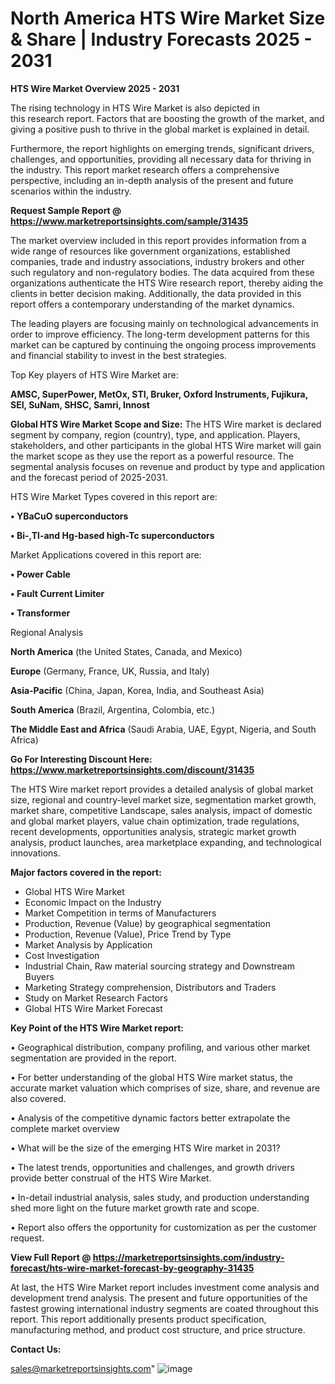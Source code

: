  # North America HTS Wire Market Size & Share | Industry Forecasts 2025 - 2031

<Strong> HTS Wire Market Overview 2025 - 2031</strong>

The rising technology in HTS Wire Market is also depicted in this research report. Factors that are boosting the growth of the market, and giving a positive push to thrive in the global market is explained in detail.

Furthermore, the report highlights on emerging trends, significant drivers, challenges, and opportunities, providing all necessary data for thriving in the industry. This report market research offers a comprehensive perspective, including an in-depth analysis of the present and future scenarios within the industry.

<strong>Request Sample Report @ <a href=https://www.marketreportsinsights.com/sample/31435>https://www.marketreportsinsights.com/sample/31435</a></strong>

The market overview included in this report provides information from a wide range of resources like government organizations, established companies, trade and industry associations, industry brokers and other such regulatory and non-regulatory bodies. The data acquired from these organizations authenticate the HTS Wire research report, thereby aiding the clients in better decision making. Additionally, the data provided in this report offers a contemporary understanding of the market dynamics.

The leading players are focusing mainly on technological advancements in order to improve efficiency. The long-term development patterns for this market can be captured by continuing the ongoing process improvements and financial stability to invest in the best strategies.

Top Key players of HTS Wire Market are:

<strong>AMSC, SuperPower, MetOx, STI, Bruker, Oxford Instruments, Fujikura, SEI, SuNam, SHSC, Samri, Innost</strong>

<strong><b>Global HTS Wire Market Scope and Size:</b></strong>
The HTS Wire market is declared segment by company, region (country), type, and application. Players, stakeholders, and other participants in the global HTS Wire market will gain the market scope as they use the report as a powerful resource. The segmental analysis focuses on revenue and product by type and application and the forecast period of 2025-2031.

HTS Wire Market Types covered in this report are:

<strong>• YBaCuO superconductors

• Bi-,Tl-and Hg-based high-Tc superconductors</strong>

Market Applications covered in this report are:

<strong>• Power Cable

• Fault Current Limiter

• Transformer</strong> 

Regional Analysis

<strong>North America</strong> (the United States, Canada, and Mexico)

<strong>Europe</strong> (Germany, France, UK, Russia, and Italy)

<strong>Asia-Pacific</strong> (China, Japan, Korea, India, and Southeast Asia)

<strong>South America</strong> (Brazil, Argentina, Colombia, etc.)

<strong>The Middle East and Africa</strong> (Saudi Arabia, UAE, Egypt, Nigeria, and South Africa)

<strong>Go For Interesting Discount Here: <a href=https://www.marketreportsinsights.com/discount/31435>https://www.marketreportsinsights.com/discount/31435</a></strong>

The HTS Wire market report provides a detailed analysis of global market size, regional and country-level market size, segmentation market growth, market share, competitive Landscape, sales analysis, impact of domestic and global market players, value chain optimization, trade regulations, recent developments, opportunities analysis, strategic market growth analysis, product launches, area marketplace expanding, and technological innovations.

<strong><b>Major factors covered in the report:</b></strong>
<ul>
  <li>Global HTS Wire Market </li>
  <li>Economic Impact on the Industry</li>
  <li>Market Competition in terms of Manufacturers</li>
  <li>Production, Revenue (Value) by geographical segmentation</li>
  <li>Production, Revenue (Value), Price Trend by Type</li>
  <li>Market Analysis by Application</li>
  <li>Cost Investigation</li>
  <li>Industrial Chain, Raw material sourcing strategy and Downstream Buyers</li>
  <li>Marketing Strategy comprehension, Distributors and Traders</li>
  <li>Study on Market Research Factors</li>
  <li>Global HTS Wire Market Forecast</li>
</ul>

<strong><b>Key Point of the HTS Wire Market report:</b></strong>

• Geographical distribution, company profiling, and various other market segmentation are provided in the report.

• For better understanding of the global HTS Wire market status, the accurate market valuation which comprises of size, share, and revenue are also covered.

• Analysis of the competitive dynamic factors better extrapolate the complete market overview

• What will be the size of the emerging HTS Wire market in 2031?

• The latest trends, opportunities and challenges, and growth drivers provide better construal of the HTS Wire Market.

• In-detail industrial analysis, sales study, and production understanding shed more light on the future market growth rate and scope.

• Report also offers the opportunity for customization as per the customer request.

<strong><b>View Full Report @ <a href=https://marketreportsinsights.com/industry-forecast/hts-wire-market-forecast-by-geography-31435>https://marketreportsinsights.com/industry-forecast/hts-wire-market-forecast-by-geography-31435</a></b></strong>


At last, the HTS Wire Market report includes investment come analysis and development trend analysis. The present and future opportunities of the fastest growing international industry segments are coated throughout this report. This report additionally presents product specification, manufacturing method, and product cost structure, and price structure.

<strong>Contact Us:</strong>

sales@marketreportsinsights.com"
![image](https://github.com/user-attachments/assets/944d857a-1d14-461d-ac30-fab269ce816b)
